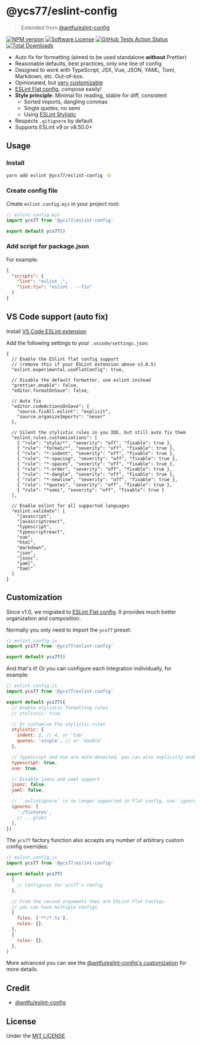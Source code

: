# @ycs77/eslint-config

> Extended from [@antfu/eslint-config](https://github.com/antfu/eslint-config)

[![NPM version][ico-version]][link-npm]
[![Software License][ico-license]](LICENSE)
[![GitHub Tests Action Status][ico-github-action]][link-github-action]
[![Total Downloads][ico-downloads]][link-downloads]

- Auto fix for formatting (aimed to be used standalone **without** Prettier)
- Reasonable defaults, best practices, only one line of config
- Designed to work with TypeScript, JSX, Vue, JSON, YAML, Toml, Markdown, etc. Out-of-box.
- Opinionated, but [very customizable](#customization)
- [ESLint Flat config](https://eslint.org/docs/latest/use/configure/configuration-files-new), compose easily!
- **Style principle**: Minimal for reading, stable for diff, consistent
  - Sorted imports, dangling commas
  - Single quotes, no semi
  - Using [ESLint Stylistic](https://github.com/eslint-stylistic/eslint-stylistic)
- Respects `.gitignore` by default
- Supports ESLint v9 or v8.50.0+

## Usage

### Install

```bash
yarn add eslint @ycs77/eslint-config -D
```

### Create config file

Create `eslint.config.mjs` in your project root:

```js
// eslint.config.mjs
import ycs77 from '@ycs77/eslint-config'

export default ycs77()
```

### Add script for package.json

For example:

```json
{
  "scripts": {
    "lint": "eslint .",
    "lint:fix": "eslint . --fix"
  }
}
```

## VS Code support (auto fix)

Install [VS Code ESLint extension](https://marketplace.visualstudio.com/items?itemName=dbaeumer.vscode-eslint)

Add the following settings to your `.vscode/settings.json`:

```jsonc
{
  // Enable the ESlint flat config support
  // (remove this if your ESLint extension above v3.0.5)
  "eslint.experimental.useFlatConfig": true,

  // Disable the default formatter, use eslint instead
  "prettier.enable": false,
  "editor.formatOnSave": false,

  // Auto fix
  "editor.codeActionsOnSave": {
    "source.fixAll.eslint": "explicit",
    "source.organizeImports": "never"
  },

  // Silent the stylistic rules in you IDE, but still auto fix them
  "eslint.rules.customizations": [
    { "rule": "style/*", "severity": "off", "fixable": true },
    { "rule": "format/*", "severity": "off", "fixable": true },
    { "rule": "*-indent", "severity": "off", "fixable": true },
    { "rule": "*-spacing", "severity": "off", "fixable": true },
    { "rule": "*-spaces", "severity": "off", "fixable": true },
    { "rule": "*-order", "severity": "off", "fixable": true },
    { "rule": "*-dangle", "severity": "off", "fixable": true },
    { "rule": "*-newline", "severity": "off", "fixable": true },
    { "rule": "*quotes", "severity": "off", "fixable": true },
    { "rule": "*semi", "severity": "off", "fixable": true }
  ],

  // Enable eslint for all supported languages
  "eslint.validate": [
    "javascript",
    "javascriptreact",
    "typescript",
    "typescriptreact",
    "vue",
    "html",
    "markdown",
    "json",
    "jsonc",
    "yaml",
    "toml"
  ]
}
```

## Customization

Since v1.0, we migrated to [ESLint Flat config](https://eslint.org/docs/latest/use/configure/configuration-files-new). It provides much better organization and composition.

Normally you only need to import the `ycs77` preset:

```js
// eslint.config.js
import ycs77 from '@ycs77/eslint-config'

export default ycs77()
```

And that's it! Or you can configure each integration individually, for example:

```js
// eslint.config.js
import ycs77 from '@ycs77/eslint-config'

export default ycs77({
  // Enable stylistic formatting rules
  // stylistic: true,

  // Or customize the stylistic rules
  stylistic: {
    indent: 2, // 4, or 'tab'
    quotes: 'single', // or 'double'
  },

  // TypeScript and Vue are auto-detected, you can also explicitly enable them:
  typescript: true,
  vue: true,

  // Disable jsonc and yaml support
  jsonc: false,
  yaml: false,

  // `.eslintignore` is no longer supported in Flat config, use `ignores` instead
  ignores: [
    './fixtures',
    // ...globs
  ],
})
```

The `ycs77` factory function also accepts any number of arbitrary custom config overrides:

```js
// eslint.config.js
import ycs77 from '@ycs77/eslint-config'

export default ycs77(
  {
    // Configures for ycs77's config
  },

  // From the second arguments they are ESLint Flat Configs
  // you can have multiple configs
  {
    files: ['**/*.ts'],
    rules: {},
  },
  {
    rules: {},
  },
)
```

More advanced you can see the [@antfu/eslint-config's customization](https://github.com/antfu/eslint-config#customization) for more details.

## Credit

- [@antfu/eslint-config](https://github.com/antfu/eslint-config)

## License

Under the [MIT LICENSE](LICENSE)

[ico-version]: https://img.shields.io/npm/v/@ycs77/eslint-config?style=flat-square
[ico-license]: https://img.shields.io/badge/license-MIT-brightgreen?style=flat-square
[ico-github-action]: https://img.shields.io/github/actions/workflow/status/ycs77/eslint-config/ci.yml?branch=main&label=tests&style=flat-square
[ico-downloads]: https://img.shields.io/npm/dt/@ycs77/eslint-config?style=flat-square
[link-npm]: https://www.npmjs.com/package/@ycs77/eslint-config
[link-github-action]: https://github.com/ycs77/eslint-config/actions/workflows/ci.yml?query=branch%3Amain
[link-downloads]: https://www.npmjs.com/package/@ycs77/eslint-config
